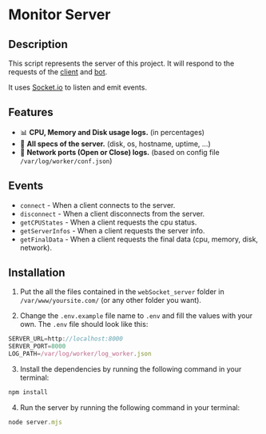 # Monitor Server

## Description

This script represents the server of this project. It will respond to the requests of the [client](../pages/) and [bot](../bot/).

It uses [Socket.io](https://socket.io/) to listen and emit events.

## Features

* 📊 **CPU, Memory and Disk usage logs.** (in percentages)
* 💾 **All specs of the server.** (disk, os, hostname, uptime, ...)
* 🔀 **Network ports (Open or Close) logs.** (based on config file `/var/log/worker/conf.json`)

## Events

* `connect` - When a client connects to the server.
* `disconnect` - When a client disconnects from the server.
* `getCPUStates` - When a client requests the cpu status.
* `getServerInfos` - When a client requests the server info.
* `getFinalData` - When a client requests the final data (cpu, memory, disk, network).

## Installation

1) Put the all the files contained in the `webSocket_server` folder in `/var/www/yoursite.com/` (or any other folder you want).

2) Change the `.env.example` file name to `.env` and fill the values with your own. The `.env` file should look like this:

```js
SERVER_URL=http://localhost:8000
SERVER_PORT=8000
LOG_PATH=/var/log/worker/log_worker.json
```

3) Install the dependencies by running the following command in your terminal:

```js
npm install
```

4) Run the server by running the following command in your terminal:

```js
node server.mjs
```
